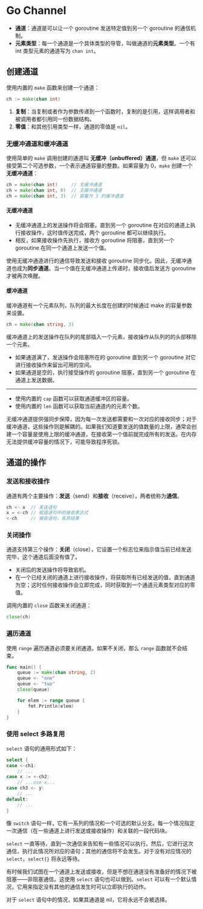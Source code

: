 # Go Channel

- **通道**：通道是可以让一个 goroutine 发送特定值到另一个 goroutine 的通信机制。
- **元素类型**：每一个通道是一个具体类型的导管，叫做通道的**元素类型**。一个有 int 类型元素的通道写为 `chan int`。

## 创建通道

使用内置的 `make` 函数来创建一个通道：

```go
ch := make(chan int)
```

1. **复制**：当复制或者作为参数传递到一个函数时，复制的是引用，这样调用者和被调用者都引用同一份数据结构。
2. **零值**：和其他引用类型一样，通道的零值是 `nil`。

### 无缓冲通道和缓冲通道

使用简单的 `make` 调用创建的通道叫 **无缓冲（unbuffered）通道**，但 `make` 还可以接受第二个可选参数，一个表示通道容量的整数。如果容量为 0，`make` 创建一个**无缓冲通道**：

```go
ch = make(chan int)     // 无缓冲通道
ch = make(chan int, 0)  // 无缓冲通道
ch = make(chan int, 3)  // 容量为 3 的缓冲通道
```

#### 无缓冲通道

- 无缓冲通道上的发送操作将会阻塞，直到另一个 goroutine 在对应的通道上执行接收操作，这时值传送完成，两个 goroutine 都可以继续执行。
- 相反，如果接收操作先执行，接收方 goroutine 将阻塞，直到另一个 goroutine 在同一个通道上发送一个值。

使用无缓冲通道进行的通信导致发送和接收 goroutine 同步化。因此，无缓冲通道也成为**同步通道**。当一个值在无缓冲通道上传递时，接收值后发送方 goroutine 才被再次唤醒。

#### 缓冲通道

缓冲通道有一个元素队列，队列的最大长度在创建的时候通过 make 的容量参数来设置。

```go
ch = make(chan string, 3)
```

缓冲通道上的发送操作在队列的尾部插入一个元素，接收操作从队列的的头部移除一个元素。

- 如果通道满了，发送操作会阻塞所在的 goroutine 直到另一个 goroutine 对它进行接收操作来留出可用的空间。
- 如果通道是空的，执行接受操作的 goroutine 阻塞，直到另一个 goroutine 在通道上发送数据。

---

- 使用内置的 `cap` 函数可以获取通道缓冲区的容量。
- 使用内置的 `len` 函数可以获取当前通道内的元素个数。

无缓冲通道提供强同步保障，因为每一次发送都需要和一次对应的接收同步；对于缓冲通道，这些操作则是解耦的。如果我们知道要发送的值数量的上限，通常会创建一个容量是使用上限的缓冲通道，在接收第一个值前就完成所有的发送。在内存无法提供缓冲容量的情况下，可能导致程序死锁。

## 通道的操作

### 发送和接收操作

通道有两个主要操作：**发送**（send）和**接收**（receive），两者统称为**通信**。

```go
ch <- x  // 发送语句
x = <-ch // 赋值语句中的接收表达式
<-ch     // 接收语句，丢弃结果
```

### 关闭操作

通道支持第三个操作：**关闭**（close），它设置一个标志位来指示值当前已经发送完毕，这个通道后面没有值了。

- 关闭后的发送操作将导致宕机。
- 在一个已经关闭的通道上进行接收操作，将获取所有已经发送的值，直到通道为空；这时任何接收操作会立即完成，同时获取到一个通道元素类型对应的零值。

调用内置的 `close` 函数来关闭通道：

```go
close(ch)
```

### 遍历通道

使用 `range` 遍历通道必须要关闭通道。如果不关闭，那么 `range` 函数就不会结束。

```go
func main() {
    queue := make(chan string, 2)
    queue <- "one"
    queue <- "two"
    close(queue)

    for elem := range queue {
        fmt.Println(elem)
    }
}
```

### 使用 select 多路复用

`select` 语句的通用形式如下：

```go
select {
case <-ch1:
    // ...
case x := <-ch2:
    // ...use x...
case ch3 <- y:
    // ...
default:
    // ...
}
```

像 `switch` 语句一样，它有一系列的情况和一个可选的默认分支。每一个情况指定一次通信（在一些通道上进行发送或接收操作）和关联的一段代码块。

`select` 一直等待，直到一次通信来告知有一些情况可以执行。然后，它进行这次通信，执行此情况所对应的语句；其他的通信将不会发生。对于没有对应情况的 `select`，`select{}` 将永远等待。

有时候我们试图在一个通道上发送或接收，但是不想在通道没有准备好的情况下被阻塞——非阻塞通信。这使用 `select` 语句也可以做到。`select` 可以有一个默认情况，它用来指定没有其他的通信发生时可以立即执行的动作。

对于 `select` 语句中的情况，如果其通道是 nil，它将永远不会被选择。

